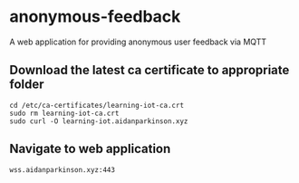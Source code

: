 # anonymous-feedback
A web application for providing anonymous user feedback via MQTT

## Download the latest ca certificate to appropriate folder
```
cd /etc/ca-certificates/learning-iot-ca.crt
sudo rm learning-iot-ca.crt
sudo curl -O learning-iot.aidanparkinson.xyz
```

## Navigate to web application
```
wss.aidanparkinson.xyz:443
```
